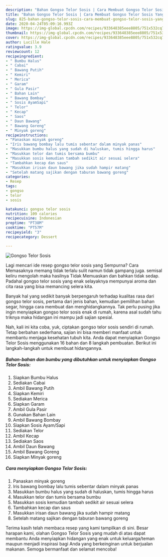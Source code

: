 ```yaml
---
description: "Bahan Gongso Telor Sosis | Cara Membuat Gongso Telor Sosis Yang Sedap"
title: "Bahan Gongso Telor Sosis | Cara Membuat Gongso Telor Sosis Yang Sedap"
slug: 825-bahan-gongso-telor-sosis-cara-membuat-gongso-telor-sosis-yang-sedap
date: 2020-04-24T05:09:16.993Z
image: https://img-global.cpcdn.com/recipes/933648385eee8805/751x532cq70/gongso-telor-sosis-foto-resep-utama.jpg
thumbnail: https://img-global.cpcdn.com/recipes/933648385eee8805/751x532cq70/gongso-telor-sosis-foto-resep-utama.jpg
cover: https://img-global.cpcdn.com/recipes/933648385eee8805/751x532cq70/gongso-telor-sosis-foto-resep-utama.jpg
author: Lucille Hale
ratingvalue: 3.9
reviewcount: 12
recipeingredient:
- " Bumbu Halus"
- " Cabai"
- " Bawang Putih"
- " Kemiri"
- " Merica"
- " Garam"
- " Gula Pasir"
- " Bahan Lain"
- " Bawang Bombay"
- " Sosis AyamSapi"
- " Telor"
- " Kecap"
- " Saos"
- " Daun Bawang"
- " Bawang Goreng"
- " Minyak goreng"
recipeinstructions:
- "Panaskan minyak goreng"
- "Iris bawang bombay lalu tumis sebentar dalam minyak panas"
- "Masukkan bumbu halus yang sudah di haluskan, tumis hingga harus"
- "Masukkan telor dan tumis bersama bumbu"
- "Masukkan sosis kemudian tambah sedikit air sesuai selera"
- "Tambahkan kecap dan saus"
- "Masukkan irisan daun bawang jika sudah hampir matang"
- "Setelah matang sajikan dengan taburan bawang goreng"
categories:
- Resep
tags:
- gongso
- telor
- sosis

katakunci: gongso telor sosis 
nutrition: 109 calories
recipecuisine: Indonesian
preptime: "PT38M"
cooktime: "PT57M"
recipeyield: "3"
recipecategory: Dessert

---
```



![Gongso Telor Sosis](https://img-global.cpcdn.com/recipes/933648385eee8805/751x532cq70/gongso-telor-sosis-foto-resep-utama.jpg)

Lagi mencari ide resep gongso telor sosis yang Sempurna? Cara Memasaknya memang tidak terlalu sulit namun tidak gampang juga. semisal keliru mengolah maka hasilnya Tidak Memuaskan dan bahkan tidak sedap. Padahal gongso telor sosis yang enak selayaknya mempunyai aroma dan cita rasa yang bisa memancing selera kita.

Banyak hal yang sedikit banyak berpengaruh terhadap kualitas rasa dari gongso telor sosis, pertama dari jenis bahan, kemudian pemilihan bahan segar, hingga cara membuat dan menghidangkannya. Tak perlu pusing jika ingin menyiapkan gongso telor sosis enak di rumah, karena asal sudah tahu triknya maka hidangan ini mampu jadi sajian spesial.




Nah, kali ini kita coba, yuk, ciptakan gongso telor sosis sendiri di rumah. Tetap berbahan sederhana, sajian ini bisa memberi manfaat untuk membantu menjaga kesehatan tubuh kita. Anda dapat menyiapkan Gongso Telor Sosis menggunakan 16 bahan dan 8 langkah pembuatan. Berikut ini langkah-langkah untuk membuat hidangannya.

<!--inarticleads1-->

##### Bahan-bahan dan bumbu yang dibutuhkan untuk menyiapkan Gongso Telor Sosis:

1. Siapkan  Bumbu Halus
1. Sediakan  Cabai
1. Ambil  Bawang Putih
1. Siapkan  Kemiri
1. Sediakan  Merica
1. Siapkan  Garam
1. Ambil  Gula Pasir
1. Gunakan  Bahan Lain
1. Ambil  Bawang Bombay
1. Siapkan  Sosis Ayam/Sapi
1. Sediakan  Telor
1. Ambil  Kecap
1. Sediakan  Saos
1. Ambil  Daun Bawang
1. Ambil  Bawang Goreng
1. Siapkan  Minyak goreng




<!--inarticleads2-->

##### Cara menyiapkan Gongso Telor Sosis:

1. Panaskan minyak goreng
1. Iris bawang bombay lalu tumis sebentar dalam minyak panas
1. Masukkan bumbu halus yang sudah di haluskan, tumis hingga harus
1. Masukkan telor dan tumis bersama bumbu
1. Masukkan sosis kemudian tambah sedikit air sesuai selera
1. Tambahkan kecap dan saus
1. Masukkan irisan daun bawang jika sudah hampir matang
1. Setelah matang sajikan dengan taburan bawang goreng




Terima kasih telah membaca resep yang kami tampilkan di sini. Besar harapan kami, olahan Gongso Telor Sosis yang mudah di atas dapat membantu Anda menyiapkan hidangan yang enak untuk keluarga/teman maupun menjadi inspirasi bagi Anda yang berkeinginan untuk berjualan makanan. Semoga bermanfaat dan selamat mencoba!
